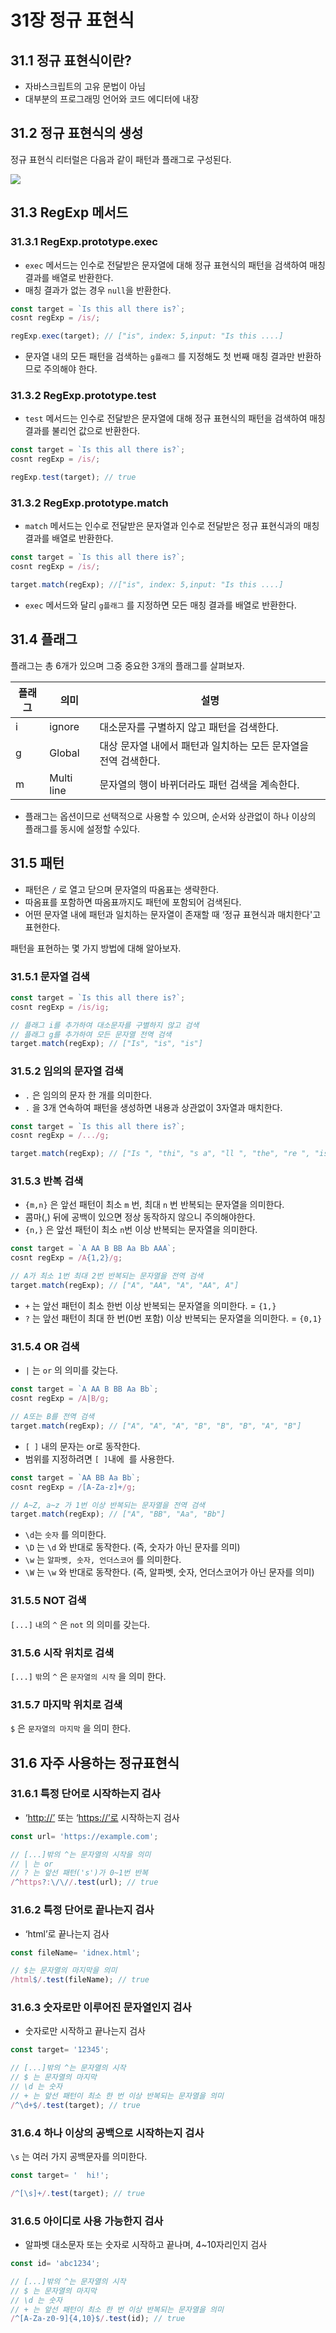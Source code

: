 # 31장 정규 표현식

## 31.1 정규 표현식이란?

- 자바스크립트의 고유 문법이 아님
- 대부분의 프로그래밍 언어와 코드 에디터에 내장

## 31.2 정규 표현식의 생성

정규 표현식 리터럴은 다음과 같이 패턴과 플래그로 구성된다.

![](https://velog.velcdn.com/images/aneb/post/c3830f58-6a51-41a4-804b-590f3d209881/image.png)

## 31.3 RegExp 메서드

### 31.3.1 RegExp.prototype.exec

- `exec` 메서드는 인수로 전달받은 문자열에 대해 정규 표현식의 패턴을 검색하여 매칭 결과를 배열로 반환한다.
- 매칭 결과가 없는 경우 `null`을 반환한다.

```jsx
const target = `Is this all there is?`;
cosnt regExp = /is/;

regExp.exec(target); // ["is", index: 5,input: "Is this ....]
```

- 문자열 내의 모든 패턴을 검색하는 `g플래그` 를 지정해도 첫 번째 매칭 결과만 반환하므로 주의해야 한다.

### 31.3.2 RegExp.prototype.test

- `test` 메서드는 인수로 전달받은 문자열에 대해 정규 표현식의 패턴을 검색하여 매칭결과를 불리언 값으로 반환한다.

```jsx
const target = `Is this all there is?`;
cosnt regExp = /is/;

regExp.test(target); // true
```

### 31.3.2 RegExp.prototype.match

- `match` 메서드는 인수로 전달받은 문자열과 인수로 전달받은 정규 표현식과의 매칭 결과를 배열로 반환한다.

```jsx
const target = `Is this all there is?`;
cosnt regExp = /is/;

target.match(regExp); //["is", index: 5,input: "Is this ....]
```

- `exec` 메서드와 달리 `g플래그` 를 지정하면 모든 매칭 결과를 배열로 반환한다.

## 31.4 플래그

플래그는 총 6개가 있으며 그중 중요한 3개의 플래그를 살펴보자.

| 플래그 | 의미 | 설명 |
| --- | --- | --- |
| i | ignore | 대소문자를 구별하지 않고 패턴을 검색한다. |
| g | Global | 대상 문자열 내에서 패턴과 일치하는 모든 문자열을 전역 검색한다. |
| m | Multi line | 문자열의 행이 바뀌더라도 패턴 검색을 계속한다. |
- 플래그는 옵션이므로 선택적으로 사용할 수 있으며, 순서와 상관없이 하나 이상의 플래그를 동시에 설정할 수있다.

## 31.5 패턴

- 패턴은 `/` 로 열고 닫으며 문자열의 따옴표는 생략한다.
- 따옴표를 포함하면 따옴표까지도 패턴에 포함되어 검색된다.
- 어떤 문자열 내에 패턴과 일치하는 문자열이 존재할 때 ‘정규 표현식과 매치한다'고 표현한다.

패턴을 표현하는 몇 가지 방법에 대해 알아보자.

### 31.5.1 문자열 검색

```jsx
const target = `Is this all there is?`;
cosnt regExp = /is/ig;

// 플래그 i를 추가하여 대소문자를 구별하지 않고 검색
// 플래그 g를 추가하여 모든 문자열 전역 검색
target.match(regExp); // ["Is", "is", "is"]
```

### 31.5.2 임의의 문자열 검색

- `.` 은 임의의 문자 한 개를 의미한다.
- `.` 을 3개 연속하여 패턴을 생성하면 내용과 상관없이 3자열과 매치한다.

```jsx
const target = `Is this all there is?`;
cosnt regExp = /.../g;

target.match(regExp); // ["Is ", "thi", "s a", "ll ", "the", "re ", "is?"]
```

### 31.5.3 반복 검색

- `{m,n}` 은 앞선 패턴이 최소 `m` 번, 최대 `n` 번 반복되는 문자열을 의미한다.
- 콤마(,) 뒤에 공백이 있으면 정상 동작하지 않으니 주의해야한다.
- `{n,}` 은 앞선 패턴이 최소 `n`번 이상 반복되는 문자열을 의미한다.

```jsx
const target = `A AA B BB Aa Bb AAA`;
cosnt regExp = /A{1,2}/g;

// A가 최소 1번 최대 2번 반복되는 문자열을 전역 검색
target.match(regExp); // ["A", "AA", "A", "AA", A"]
```

- `+` 는 앞선 패턴이 최소 한번 이상 반복되는 문자열을 의미한다. = `{1,}`
- `?` 는 앞선 패턴이 최대 한 번(0번 포함) 이상 반복되는 문자열을 의미한다. = `{0,1}`

### 31.5.4 OR 검색

- `|` 는 `or` 의 의미를 갖는다.

```jsx
const target = `A AA B BB Aa Bb`;
cosnt regExp = /A|B/g;

// A또는 B를 전역 검색
target.match(regExp); // ["A", "A", "A", "B", "B", "B", "A", "B"]
```

- `[ ]` 내의 문자는 or로 동작한다.
- 범위를 지정하려면 `[ ]`내에  를 사용한다.

```jsx
const target = `AA BB Aa Bb`;
cosnt regExp = /[A-Za-z]+/g;

// A~Z, a~z 가 1번 이상 반복되는 문자열을 전역 검색
target.match(regExp); // ["A", "BB", "Aa", "Bb"]
```

- `\d`는 `숫자` 를 의미한다.
- `\D` 는 `\d` 와 반대로 동작한다. (즉, 숫자가 아닌 문자를 의미)
- `\w` 는 `알파벳, 숫자, 언더스코어` 를 의미한다.
- `\W` 는 `\w` 와 반대로 동작한다. (즉, 알파벳, 숫자, 언더스코어가 아닌 문자를 의미)

### 31.5.5 NOT 검색

`[...]` `내`의 `^` 은 `not` 의 의미를 갖는다.

### 31.5.6 시작 위치로 검색

`[...]` `밖`의 `^` 은 `문자열의 시작` 을 의미 한다.

### 31.5.7 마지막 위치로 검색

`$` 은 `문자열의 마지막` 을 의미 한다.

## 31.6 자주 사용하는 정규표현식

### 31.6.1 특정 단어로 시작하는지 검사

- ‘[http://’](http://xn--evg/) 또는 ‘[https://’로](https://xn--evgx901d/) 시작하는지 검사

```jsx
const url= 'https://example.com';

// [...]밖의 ^는 문자열의 시작을 의미
// | 는 or
// ? 는 앞선 패턴('s')가 0~1번 반복
/^https?:\/\//.test(url); // true
```

### 31.6.2 특정 단어로 끝나는지 검사

- ‘html’로 끝나는지 검사

```jsx
const fileName= 'idnex.html';

// $는 문자열의 마지막을 의미
/html$/.test(fileName); // true
```

### 31.6.3 숫자로만 이루어진 문자열인지 검사

- 숫자로만 시작하고 끝나는지 검사

```jsx
const target= '12345';

// [...]밖의 ^는 문자열의 시작
// $ 는 문자열의 마지막
// \d 는 숫자
// + 는 앞선 패턴이 최소 한 번 이상 반복되는 문자열을 의미
/^\d+$/.test(target); // true
```

### 31.6.4 하나 이상의 공백으로 시작하는지 검사

`\s` 는 여러 가지 공백문자를 의미한다.

```jsx
const target= '  hi!';

/^[\s]+/.test(target); // true
```

### 31.6.5 아이디로 사용 가능한지 검사

- 알파벳 대소문자 또는 숫자로 시작하고 끝나며, 4~10자리인지 검사

```jsx
const id= 'abc1234';

// [...]밖의 ^는 문자열의 시작
// $ 는 문자열의 마지막
// \d 는 숫자
// + 는 앞선 패턴이 최소 한 번 이상 반복되는 문자열을 의미
/^[A-Za-z0-9]{4,10}$/.test(id); // true
```
